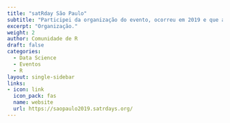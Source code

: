 ```yaml
---
title: "satRday São Paulo"
subtitle: "Participei da organização do evento, ocorreu em 2019 e que apresentou palestras sobre R e mesas-redondas sobre diferentes comunidades brasileiras dentro dessa linguagem de programação."
excerpt: "Organização."
weight: 2
author: Comunidade de R
draft: false
categories:
  - Data Science
  - Eventos
  - R
layout: single-sidebar
links:
- icon: link
  icon_pack: fas
  name: website
  url: https://saopaulo2019.satrdays.org/
---
```


